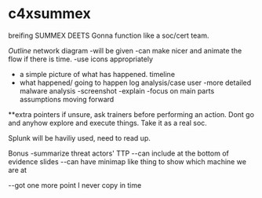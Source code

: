 # c4xsummex
breifing 
SUMMEX DEETS
Gonna function like a soc/cert team.

*Outline*
network diagram
-will be given
-can make nicer and animate the flow if there is time.
-use icons appropriately
- a simple picture of what has happened.
timeline
- what happened/ going to happen
log analysis/case user
-more detailed
malware analysis
-screenshot
-explain
-focus on main parts
assumptions
moving forward

**extra pointers
if unsure, ask trainers before performing an action. Dont go and anyhow explore and execute things. Take it as a real soc.

Splunk will be haviliy used, need to read up.

Bonus
-summarize threat actors' TTP
--can include at the bottom of evidence slides
--can have minimap like thing to show which machine we are at

--got one more point I never copy in time
